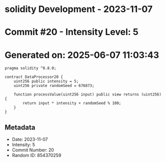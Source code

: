 ﻿# solidity Development - 2023-11-07
# Commit #20 - Intensity Level: 5
# Generated on: 2025-06-07 11:03:43
```solidity
pragma solidity ^0.8.0;

contract DataProcessor20 {
    uint256 public intensity = 5;
    uint256 private randomSeed = 676873;

    function processValue(uint256 input) public view returns (uint256) {
        return input * intensity + randomSeed % 100;
    }
}
```
## Metadata
- Date: 2023-11-07
- Intensity: 5
- Commit Number: 20
- Random ID: 854370259
